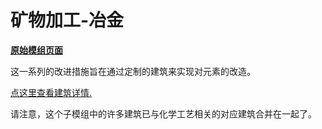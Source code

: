# 矿物加工-冶金

[**原始模组页面**](https://steamcommunity.com/sharedfiles/filedetails/?id=1970894610)

这一系列的改进措施旨在通过定制的建筑来实现对元素的改造。

[点这里查看建筑详情.](./Buildings)

请注意，这个子模组中的许多建筑已与化学工艺相关的对应建筑合并在一起了。
